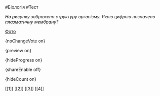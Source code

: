 #Біологія #Тест

*На рисунку зображено структуру організму. Якою цифрою позначено плазматичну мембрану?*

[Фото](https://zno.osvita.ua//doc/images/znotest/67/6735/bio-2014_8_6735.jpg)

{noChangeVote on}

{preview on}

{hideProgress on}

{shareEnable off}

{hideCount on}

[[1]]
[[2]]
[[3]]
[[4]]
